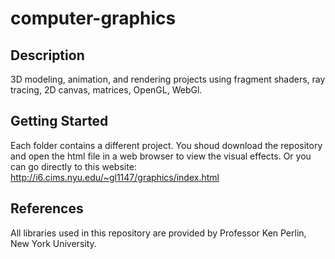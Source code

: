 # computer-graphics

Description
----------------
  3D modeling, animation, and rendering projects using fragment shaders, ray tracing, 2D canvas, matrices, OpenGL, WebGl. 

Getting Started
---------------
  Each folder contains a different project. You shoud download the repository and open the html file in a web browser to view the visual effects. Or you can go directly to this website: http://i6.cims.nyu.edu/~gl1147/graphics/index.html

References
---------------
  All libraries used in this repository are provided by Professor Ken Perlin, New York University. 
